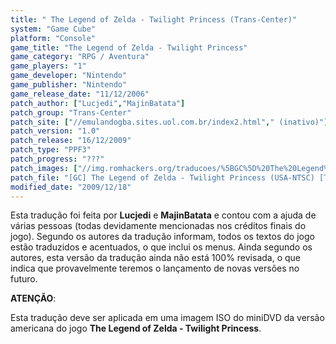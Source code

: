 ```yaml
---
title: " The Legend of Zelda - Twilight Princess (Trans-Center)"
system: "Game Cube"
platform: "Console"
game_title: "The Legend of Zelda - Twilight Princess"
game_category: "RPG / Aventura"
game_players: "1"
game_developer: "Nintendo"
game_publisher: "Nintendo"
game_release_date: "11/12/2006"
patch_author: ["Lucjedi","MajinBatata"]
patch_group: "Trans-Center"
patch_site: ["//emulandogba.sites.uol.com.br/index2.html"," (inativo)"]
patch_version: "1.0"
patch_release: "16/12/2009"
patch_type: "PPF3"
patch_progress: "???"
patch_images: ["//img.romhackers.org/traducoes/%5BGC%5D%20The%20Legend%20of%20Zelda%20-%20Twilight%20Princess%20-%20Trans-Center%20-%201.jpg","//img.romhackers.org/traducoes/%5BGC%5D%20The%20Legend%20of%20Zelda%20-%20Twilight%20Princess%20-%20Trans-Center%20-%202.jpg","//img.romhackers.org/traducoes/%5BGC%5D%20The%20Legend%20of%20Zelda%20-%20Twilight%20Princess%20-%20Trans-Center%20-%203.jpg"]
patch_file: "[GC] The Legend of Zelda - Twilight Princess (USA-NTSC) [T-BR] [T-Lucjedi e MajinBatata G-Trans-Center] [V-1.0 A-2009].zip"
modified_date: "2009/12/18"
---
```

Esta tradução foi feita por <b>Lucjedi</b> e <b>MajinBatata</b> e contou com a ajuda de várias pessoas (todas devidamente mencionadas nos créditos finais do jogo). Segundo os autores da tradução informam, todos os textos do jogo estão traduzidos e acentuados, o que inclui os menus. Ainda segundo os autores, esta versão da tradução ainda não está 100% revisada, o que indica que provavelmente teremos o lançamento de novas versões no futuro.

<b>ATENÇÃO</b>:

Esta tradução deve ser aplicada em uma imagem ISO do miniDVD da versão americana do jogo <b>The Legend of Zelda - Twilight Princess</b>.
